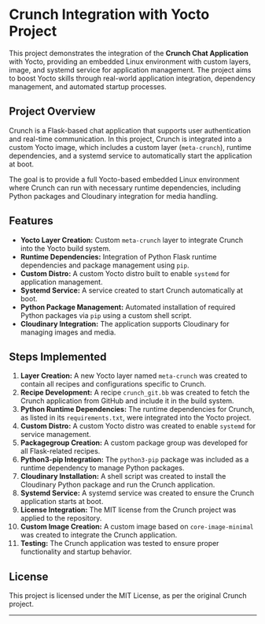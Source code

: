 
# Crunch Integration with Yocto Project

This project demonstrates the integration of the **Crunch Chat Application** with Yocto, providing an embedded Linux environment with custom layers, image, and systemd service for application management. The project aims to boost Yocto skills through real-world application integration, dependency management, and automated startup processes.

## Project Overview

Crunch is a Flask-based chat application that supports user authentication and real-time communication. In this project, Crunch is integrated into a custom Yocto image, which includes a custom layer (`meta-crunch`), runtime dependencies, and a systemd service to automatically start the application at boot.

The goal is to provide a full Yocto-based embedded Linux environment where Crunch can run with necessary runtime dependencies, including Python packages and Cloudinary integration for media handling.

## Features

- **Yocto Layer Creation:** Custom `meta-crunch` layer to integrate Crunch into the Yocto build system.
- **Runtime Dependencies:** Integration of Python Flask runtime dependencies and package management using `pip`.
- **Custom Distro:** A custom Yocto distro built to enable `systemd` for application management.
- **Systemd Service:** A service created to start Crunch automatically at boot.
- **Python Package Management:** Automated installation of required Python packages via `pip` using a custom shell script.
- **Cloudinary Integration:** The application supports Cloudinary for managing images and media.

## Steps Implemented

1. **Layer Creation:** A new Yocto layer named `meta-crunch` was created to contain all recipes and configurations specific to Crunch.
2. **Recipe Development:** A recipe `crunch_git.bb` was created to fetch the Crunch application from GitHub and include it in the build system.
3. **Python Runtime Dependencies:** The runtime dependencies for Crunch, as listed in its `requirements.txt`, were integrated into the Yocto project.
4. **Custom Distro:** A custom Yocto distro was created to enable `systemd` for service management.
5. **Packagegroup Creation:** A custom package group was developed for all Flask-related recipes.
6. **Python3-pip Integration:** The `python3-pip` package was included as a runtime dependency to manage Python packages.
7. **Cloudinary Installation:** A shell script was created to install the Cloudinary Python package and run the Crunch application.
8. **Systemd Service:** A systemd service was created to ensure the Crunch application starts at boot.
9. **License Integration:** The MIT license from the Crunch project was applied to the repository.
10. **Custom Image Creation:** A custom image based on `core-image-minimal` was created to integrate the Crunch application.
11. **Testing:** The Crunch application was tested to ensure proper functionality and startup behavior.

## License

This project is licensed under the MIT License, as per the original Crunch project.

---


